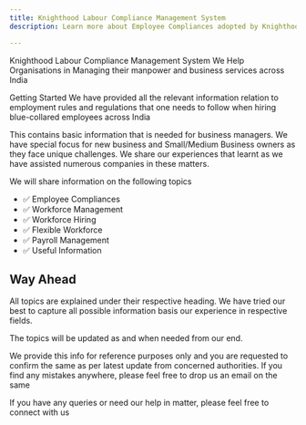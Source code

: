 ```yaml
---
title: Knighthood Labour Compliance Management System
description: Learn more about Employee Compliances adopted by Knighthood.

---
```

Knighthood Labour Compliance Management System
We Help Organisations in Managing their manpower and business services across India

Getting Started
We have provided all the relevant information relation to employment rules and regulations that one needs to follow when hiring blue-collared employees across India

This contains basic information that is needed for business managers. We have special focus for new business and Small/Medium Business owners as they face unique challenges. We share our experiences that learnt as we have assisted numerous companies in these matters.

We will share information on the following topics

- ✅ Employee Compliances
- ✅ Workforce Management
- ✅ Workforce Hiring
- ✅ Flexible Workforce
- ✅ Payroll Management
- ✅ Useful Information

## Way Ahead
All topics are explained under their respective heading. We have tried our best to capture all possible information basis our experience in respective fields.

The topics will be updated as and when needed from our end.

We provide this info for reference purposes only and you are requested to confirm the same as per latest update from concerned authorities. If you find any mistakes anywhere, please feel free to drop us an email on the same

If you have any queries or need our help in matter, please feel free to connect with us
